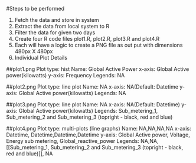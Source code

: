 #Steps to be performed

1. Fetch the data and store in system
2. Extract the data from local system to R 
3. Filter the data for given two days
3. Create four R code files plot1.R, plot2.R, plot3.R and plot4.R
4. Each will have a logic to create a PNG file as out put with dimensions 480px X 480px
5. Individual Plot Details


##plot1.png
	Plot type: hist
 	Name:  Global Active Power
	x-axis: Global Active power(kilowatts)
	y-axis: Frequency 
	Legends: NA

##plot2.png
	Plot type: line plot
 	Name:  NA
	x-axis: NA(Default: Datetime
	y-axis: Global Active power(kilowatts)
	Legends: NA

##plot3.png
	Plot type:  line plot
 	Name:  NA
	x-axis: NA(Default: Datetime)
	y-axis: Global Active power(kilowatts)
	Legends: Sub_metering_1, Sub_metering_2 and  Sub_metering_3 (topright - black, red and blue)


##plot4.png
	Plot type: multi-plots (line graphs)
 	Name:  NA,NA,NA,NA
	x-axis: Datetime, Datetime,Datetime,Datetime
	y-axis: Global Active power, Voltage, Energy sub metering, Global_reactive_power
	Legends: NA,NA, [[Sub_metering_1, Sub_metering_2 and  Sub_metering_3 (topright - black, red and blue)]], NA
